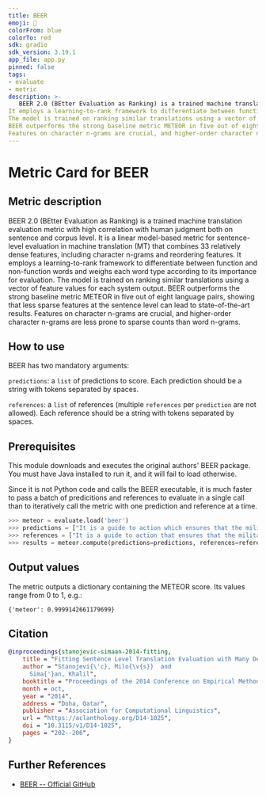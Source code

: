 ```yaml
---
title: BEER
emoji: 🤗 
colorFrom: blue
colorTo: red
sdk: gradio
sdk_version: 3.19.1
app_file: app.py
pinned: false
tags:
- evaluate
- metric
description: >-
   BEER 2.0 (BEtter Evaluation as Ranking) is a trained machine translation evaluation metric with high correlation with human judgment both on sentence and corpus level. It is a linear model-based metric for sentence-level evaluation in machine translation (MT) that combines 33 relatively dense features, including character n-grams and reordering features.
It employs a learning-to-rank framework to differentiate between function and non-function words and weighs each word type according to its importance for evaluation.
The model is trained on ranking similar translations using a vector of feature values for each system output.
BEER outperforms the strong baseline metric METEOR in five out of eight language pairs, showing that less sparse features at the sentence level can lead to state-of-the-art results.
Features on character n-grams are crucial, and higher-order character n-grams are less prone to sparse counts than word n-grams.
---
```


# Metric Card for BEER

## Metric description

BEER 2.0 (BEtter Evaluation as Ranking) is a trained machine translation evaluation metric with high correlation with human judgment both on sentence and corpus level. It is a linear model-based metric for sentence-level evaluation in machine translation (MT) that combines 33 relatively dense features, including character n-grams and reordering features.
It employs a learning-to-rank framework to differentiate between function and non-function words and weighs each word type according to its importance for evaluation.
The model is trained on ranking similar translations using a vector of feature values for each system output.
BEER outperforms the strong baseline metric METEOR in five out of eight language pairs, showing that less sparse features at the sentence level can lead to state-of-the-art results.
Features on character n-grams are crucial, and higher-order character n-grams are less prone to sparse counts than word n-grams.

## How to use 

BEER has two mandatory arguments:

`predictions`: a `list` of predictions to score. Each prediction should be a string with tokens separated by spaces.

`references`: a `list` of references (multiple `references` per `prediction` are not allowed). Each reference should be a string with tokens separated by spaces.

## Prerequisites
This module downloads and executes the original authors' BEER package. You must have Java installed to run it, and it will fail to load otherwise. 

Since it is not Python code and calls the BEER executable, it is much faster to pass a batch of predicitions and references to evaluate in a single call than to iteratively call the metric with one prediction and reference at a time.

```python
>>> meteor = evaluate.load('beer')
>>> predictions = ["It is a guide to action which ensures that the military always obeys the commands of the party"]
>>> references = ["It is a guide to action that ensures that the military will forever heed Party commands"]
>>> results = meteor.compute(predictions=predictions, references=references)
```

## Output values

The metric outputs a dictionary containing the METEOR score. Its values range from 0 to 1, e.g.:
```
{'meteor': 0.9999142661179699}
```



## Citation

```bibtex
@inproceedings{stanojevic-simaan-2014-fitting,
    title = "Fitting Sentence Level Translation Evaluation with Many Dense Features",
    author = "Stanojevi{\'c}, Milo{\v{s}}  and
      Sima{'}an, Khalil",
    booktitle = "Proceedings of the 2014 Conference on Empirical Methods in Natural Language Processing ({EMNLP})",
    month = oct,
    year = "2014",
    address = "Doha, Qatar",
    publisher = "Association for Computational Linguistics",
    url = "https://aclanthology.org/D14-1025",
    doi = "10.3115/v1/D14-1025",
    pages = "202--206",
}
```
    
## Further References 
- [BEER -- Official GitHub](https://github.com/stanojevic/beer)

